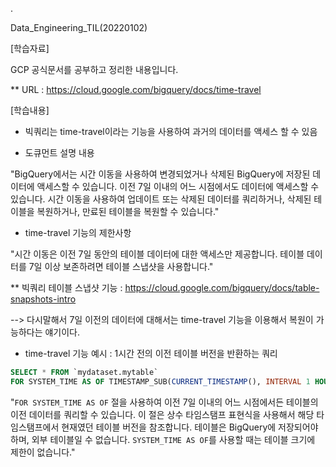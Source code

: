 .

Data_Engineering_TIL(20220102)

[학습자료]

GCP 공식문서를 공부하고 정리한 내용입니다.

** URL : https://cloud.google.com/bigquery/docs/time-travel

[학습내용]

- 빅쿼리는 time-travel이라는 기능을 사용하여 과거의 데이터를 액세스 할 수 있음


- 도큐먼트 설명 내용

"BigQuery에서는 시간 이동을 사용하여 변경되었거나 삭제된 BigQuery에 저장된 데이터에 액세스할 수 있습니다. 이전 7일 이내의 어느 시점에서도 데이터에 액세스할 수 있습니다. 시간 이동을 사용하여 업데이트 또는 삭제된 데이터를 쿼리하거나, 삭제된 테이블을 복원하거나, 만료된 테이블을 복원할 수 있습니다."


- time-travel 기능의 제한사항

"시간 이동은 이전 7일 동안의 테이블 데이터에 대한 액세스만 제공합니다. 테이블 데이터를 7일 이상 보존하려면 테이블 스냅샷을 사용합니다."

** 빅쿼리 테이블 스냅샷 기능 : https://cloud.google.com/bigquery/docs/table-snapshots-intro


--> 다시말해서 7일 이전의 데이터에 대해서는 time-travel 기능을 이용해서 복원이 가능하다는 얘기이다.

- time-travel 기능 예시 : 1시간 전의 이전 테이블 버전을 반환하는 쿼리

```SQL
SELECT * FROM `mydataset.mytable`
FOR SYSTEM_TIME AS OF TIMESTAMP_SUB(CURRENT_TIMESTAMP(), INTERVAL 1 HOUR);
```

"`FOR SYSTEM_TIME AS OF` 절을 사용하여 이전 7일 이내의 어느 시점에서든 테이블의 이전 데이터를 쿼리할 수 있습니다. 이 절은 상수 타임스탬프 표현식을 사용해서 해당 타임스탬프에서 현재였던 테이블 버전을 참조합니다. 테이블은 BigQuery에 저장되어야 하며, 외부 테이블일 수 없습니다. `SYSTEM_TIME AS OF`를 사용할 때는 테이블 크기에 제한이 없습니다."